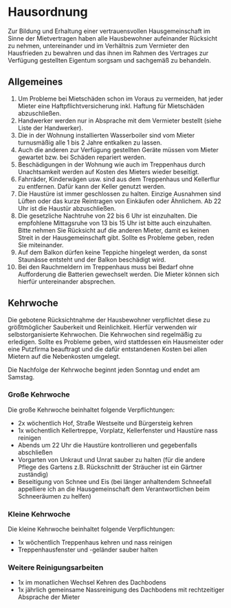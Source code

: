 # Hausordnung

Zur Bildung und Erhaltung einer vertrauensvollen Hausgemeinschaft im Sinne der Mietvertragen haben alle Hausbewohner aufeinander Rücksicht zu nehmen, untereinander und im Verhältnis zum Vermieter den Hausfrieden zu bewahren und das ihnen im Rahmen des Vertrages zur Verfügung gestellten Eigentum sorgsam und sachgemäß zu behandeln.

## Allgemeines

1. Um Probleme bei Mietschäden schon im Voraus zu vermeiden, hat jeder Mieter eine Haftpflichtversicherung inkl. Haftung für Mietschäden abzuschließen.
2. Handwerker werden nur in Absprache mit dem Vermieter bestellt (siehe Liste der Handwerker).
3. Die in der Wohnung installierten Wasserboiler sind vom Mieter turnusmäßig alle 1 bis 2 Jahre entkalken zu lassen. 
4. Auch die anderen zur Verfügung gestellten Geräte müssen vom Mieter gewartet bzw. bei Schäden repariert werden.
5. Beschädigungen in der Wohnung wie auch im Treppenhaus durch Unachtsamkeit werden auf Kosten des Mieters wieder beseitigt.
6. Fahrräder, Kinderwägen usw. sind aus dem Treppenhaus und Kellerflur zu entfernen. Dafür kann der Keller genutzt werden.
7. Die Haustüre ist immer geschlossen zu halten. Einzige Ausnahmen sind Lüften oder das kurze Reintragen von Einkäufen oder Ähnlichem. Ab 22 Uhr ist die Haustür abzuschließen.
8. Die gesetzliche Nachtruhe von 22 bis 6 Uhr ist einzuhalten. Die empfohlene Mittagsruhe von 13 bis 15 Uhr ist bitte auch einzuhalten. Bitte nehmen Sie Rücksicht auf die anderen Mieter, damit es keinen Streit in der Hausgemeinschaft gibt. Sollte es Probleme geben, reden Sie miteinander.
9. Auf dem Balkon dürfen keine Teppiche hingelegt werden, da sonst Staunässe entsteht und der Balkon beschädigt wird.
10. Bei den Rauchmeldern im Treppenhaus muss bei Bedarf ohne Aufforderung die Batterien gewechselt werden. Die Mieter können sich hierfür untereinander absprechen.

## Kehrwoche

Die gebotene Rücksichtnahme der Hausbewohner verpflichtet diese zu größtmöglicher Sauberkeit und Reinlichkeit. Hierfür verwenden wir selbstorganisierte Kehrwochen. Die Kehrwochen sind regelmäßig zu erledigen. Sollte es Probleme geben, wird stattdessen ein Hausmeister oder eine Putzfirma beauftragt und die dafür entstandenen Kosten bei allen Mietern auf die Nebenkosten umgelegt.

Die Nachfolge der Kehrwoche beginnt jeden Sonntag und endet am Samstag.

### Große Kehrwoche

Die große Kehrwoche beinhaltet folgende Verpflichtungen:

- 2x wöchentlich Hof, Straße Westseite und Bürgersteig kehren
- 1x wöchentlich Kellertreppe, Vorplatz, Kellerfenster und Haustüre nass reinigen
- Abends um 22 Uhr die Haustüre kontrollieren und gegebenfalls abschließen
- Vorgarten von Unkraut und Unrat sauber zu halten (für die andere Pflege des Gartens z.B. Rückschnitt der Sträucher ist ein Gärtner zuständig)
- Beseitigung von Schnee und Eis (bei länger anhaltendem Schneefall appelliere ich an die Hausgemeinschaft dem Verantwortlichen beim Schneeräumen zu helfen)

### Kleine Kehrwoche

Die kleine Kehrwoche beinhaltet folgende Verpflichtungen:

- 1x wöchentlich Treppenhaus kehren und nass reinigen
- Treppenhausfenster und -geländer sauber halten

### Weitere Reinigungsarbeiten

- 1x im monatlichen Wechsel Kehren des Dachbodens
- 1x jährlich gemeinsame Nassreinigung des Dachbodens mit rechtzeitiger Absprache der Mieter

